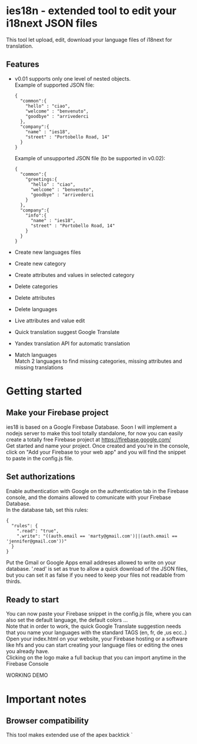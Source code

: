 # ies18n - extended tool to edit your i18next JSON files
This tool let upload, edit, download your language files of i18next for translation.

## Features  
- v0.01 supports only one level of nested objects.   
Example of supported JSON file:  

  ```
  {
    "common":{
      "hello" : "ciao",
      "welcome" : "benvenuto",
      "goodbye" : "arrivederci
    },
    "company":{
      "name" : "ies18",
      "street" : "Portobello Road, 14"
    }
  }
  ```  
  Example of unsupported JSON file (to be supported in v0.02):  
  
  ```
  {
    "common":{ 
      "greetings:{
        "hello" : "ciao",
        "welcome" : "benvenuto",
        "goodbye" : "arrivederci
      }
    },
    "company":{
      "info":{
        "name" : "ies18",
        "street" : "Portobello Road, 14"
      }
    }
  }
  ```
- Create new languages files  
- Create new category  
- Create attributes and values in selected category  
- Delete categories  
- Delete attributes  
- Delete languages
- Live attributes and value edit  
- Quick translation suggest Google Translate  
- Yandex translation API for automatic translation  
- Match languages  
Match 2 languages to find missing categories, missing attributes and missing translations  

# Getting started  
  
## Make your Firebase project  
ies18 is based on a Google Firebase Database. Soon I will implement a nodejs server to make this tool totally standalone, for now you can easily create a totally free Firebase project at https://firebase.google.com/  
Get started and name your project. Once created and you're in the console, click on "Add your Firebase to your web app" and you will find the snippet to paste in the config.js file.  
  
## Set authorizations  
Enable authentication with Google on the authentication tab in the Firebase console, and the domains allowed to comunicate with your Firebase Database.  
In the database tab, set this rules:  

```
{
  "rules": {
    ".read": "true",
    ".write": "((auth.email == 'marty@gmail.com')||(auth.email == 'jennifer@gmail.com'))"
  }
}
```  
Put the Gmail or Google Apps email addreses allowed to write on your database. '.read' is set as true to allow a quick download of the JSON files, but you can set it as false if you need to keep your files not readable from thirds.  

## Ready to start  
You can now paste your Firebase snippet in the config.js file, where you can also set the default language, the default colors ...  
Note that in order to work, the quick Google Translate suggestion needs that you name your languages with the standard TAGS (en, fr, de ,us ecc..)  
Open your index.html on your website, your Firebase hosting or a software like hfs and you can start creating your language files or editing the ones you already have.  
Clicking on the logo make a full backup that you can import anytime in the Firebase Console  
  
WORKING DEMO  
  
# Important notes  
  
## Browser compatibility  
This tool makes extended use of the apex backtick `




